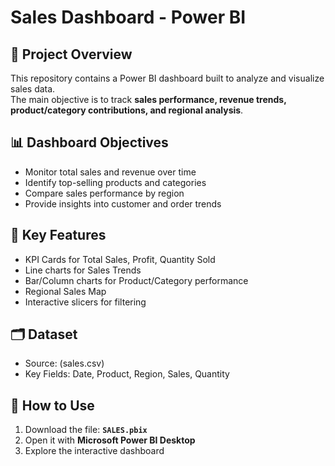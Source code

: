 # Sales Dashboard - Power BI

## 📌 Project Overview
This repository contains a Power BI dashboard built to analyze and visualize sales data.  
The main objective is to track **sales performance, revenue trends, product/category contributions, and regional analysis**.

## 📊 Dashboard Objectives
- Monitor total sales and revenue over time  
- Identify top-selling products and categories  
- Compare sales performance by region  
- Provide insights into customer and order trends  

## 🔑 Key Features
- KPI Cards for Total Sales, Profit, Quantity Sold  
- Line charts for Sales Trends  
- Bar/Column charts for Product/Category performance  
- Regional Sales Map  
- Interactive slicers for filtering  

## 🗂 Dataset
- Source: (sales.csv)  
- Key Fields: Date, Product, Region, Sales, Quantity  

## 🚀 How to Use
1. Download the file: **`SALES.pbix`**  
2. Open it with **Microsoft Power BI Desktop**  
3. Explore the interactive dashboard  

